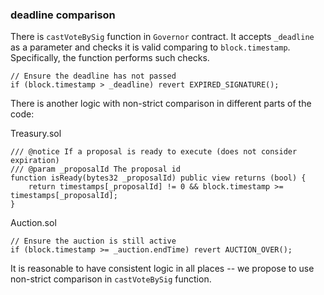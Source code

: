 ### deadline comparison

There is `castVoteBySig` function in `Governor` contract. It accepts `_deadline` as a parameter and checks it is valid comparing to `block.timestamp`. Specifically, the function performs such checks.

```
// Ensure the deadline has not passed
if (block.timestamp > _deadline) revert EXPIRED_SIGNATURE();
```

There is another logic with non-strict comparison in different parts of the code:

Treasury.sol
```
/// @notice If a proposal is ready to execute (does not consider expiration)
/// @param _proposalId The proposal id
function isReady(bytes32 _proposalId) public view returns (bool) {
    return timestamps[_proposalId] != 0 && block.timestamp >= timestamps[_proposalId];
}
```

Auction.sol
```
// Ensure the auction is still active
if (block.timestamp >= _auction.endTime) revert AUCTION_OVER();
```

It is reasonable to have consistent logic in all places -- we propose to use non-strict comparison in `castVoteBySig` function.